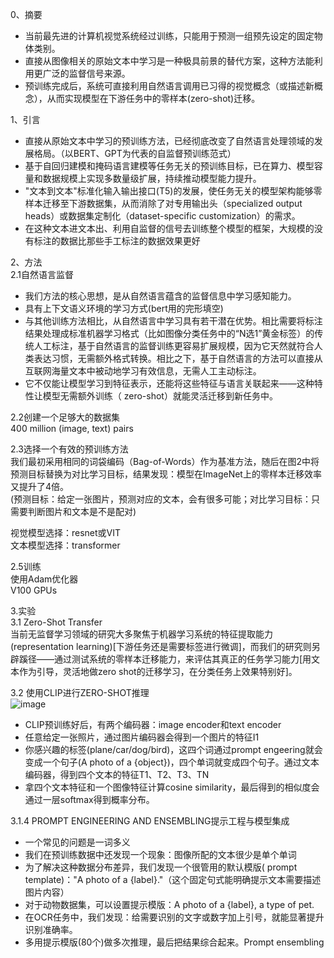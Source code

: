 0、摘要  
* 当前最先进的计算机视觉系统经过训练，只能用于预测一组预先设定的固定物体类别。
* 直接从图像相关的原始文本中学习是一种极具前景的替代方案，这种方法能利用更广泛的监督信号来源。
* 预训练完成后，系统可直接利用自然语言调用已习得的视觉概念（或描述新概念），从而实现模型在下游任务中的零样本(zero-shot)迁移。

1、引言  
* 直接从原始文本中学习的预训练方法，已经彻底改变了自然语言处理领域的发展格局。（以BERT、GPT为代表的自监督预训练范式）
* 基于自回归建模和掩码语言建模等任务无关的预训练目标，已在算力、模型容量和数据规模上实现多数量级扩展，持续推动模型能力提升。
* "文本到文本"标准化输入输出接口(T5)的发展，使任务无关的模型架构能够零样本迁移至下游数据集，从而消除了对专用输出头（specialized output heads）或数据集定制化（dataset-specific customization）的需求。
* 在这种文本进文本出、利用自监督的信号去训练整个模型的框架，大规模的没有标注的数据比那些手工标注的数据效果更好

2、方法  
2.1自然语言监督  
* 我们方法的核心思想，是从自然语言蕴含的监督信息中学习感知能力。
* 具有上下文语义环境的学习方式(bert用的完形填空)
* 与其他训练方法相比，从自然语言中学习具有若干潜在优势。相比需要将标注结果处理成标准机器学习格式（比如图像分类任务中的“N选1”黄金标签）的传统人工标注，基于自然语言的监督训练更容易扩展规模，因为它天然就符合人类表达习惯，无需额外格式转换。相比之下，基于自然语言的方法可以直接从互联网海量文本中被动地学习有效信息，无需人工主动标注。
* 它不仅能让模型学习到特征表示，还能将这些特征与语言关联起来——这种特性让模型无需额外训练（ zero-shot）就能灵活迁移到新任务中。

2.2创建一个足够大的数据集  
400 million (image, text) pairs

2.3选择一个有效的预训练方法  
我们最初采用相同的词袋编码（Bag-of-Words）作为基准方法，随后在图2中将预测目标替换为对比学习目标，结果发现：模型在ImageNet上的零样本迁移效率又提升了4倍。  
(预测目标：给定一张图片，预测对应的文本，会有很多可能；对比学习目标：只需要判断图片和文本是不是配对)

视觉模型选择：resnet或VIT  
文本模型选择：transformer  

2.5训练  
使用Adam优化器  
V100 GPUs  

3.实验  
3.1 Zero-Shot Transfer  
当前无监督学习领域的研究大多聚焦于机器学习系统的特征提取能力(representation learning)[下游任务还是需要标签进行微调]，而我们的研究则另辟蹊径——通过测试系统的零样本迁移能力，来评估其真正的任务学习能力[用文本作为引导，灵活地做zero shot的迁移学习，在分类任务上效果特别好]。

3.2 使用CLIP进行ZERO-SHOT推理  
![image](https://github.com/user-attachments/assets/7d97df87-7a04-40e4-94d1-12a691559f4a)
* CLIP预训练好后，有两个编码器：image encoder和text encoder
* 任意给定一张照片，通过图片编码器会得到一个图片的特征I1
* 你感兴趣的标签(plane/car/dog/bird)，这四个词通过prompt engeering就会变成一个句子(A photo of a {object})，四个单词就变成四个句子。通过文本编码器，得到四个文本的特征T1、T2、T3、TN
* 拿四个文本特征和一个图像特征计算cosine similarity，最后得到的相似度会通过一层softmax得到概率分布。

3.1.4 PROMPT ENGINEERING AND ENSEMBLING提示工程与模型集成
* 一个常见的问题是一词多义
* 我们在预训练数据中还发现一个现象：图像所配的文本很少是单个单词
* 为了解决这种数据分布差异，我们发现一个很管用的默认模版( prompt template)："A photo of a {label}."（这个固定句式能明确提示文本需要描述图片内容）
* 对于动物数据集，可以设置提示模版：A photo of a {label}, a type of pet.
* 在OCR任务中，我们发现：给需要识别的文字或数字加上引号，就能显著提升识别准确率。
* 多用提示模版(80个)做多次推理，最后把结果综合起来。Prompt ensembling

